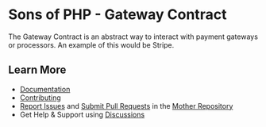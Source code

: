Sons of PHP - Gateway Contract
==============================

The Gateway Contract is an abstract way to interact with payment gateways or
processors. An example of this would be Stripe.

## Learn More

* [Documentation][docs]
* [Contributing][contributing]
* [Report Issues][issues] and [Submit Pull Requests][pull-requests] in the [Mother Repository][mother-repo]
* Get Help & Support using [Discussions][discussions]

[discussions]: https://github.com/orgs/SonsOfPHP/discussions
[mother-repo]: https://github.com/SonsOfPHP/sonsofphp
[contributing]: https://docs.sonsofphp.com/contributing/
[docs]: https://docs.sonsofphp.com/contracts/gateway/
[issues]: https://github.com/SonsOfPHP/sonsofphp/issues?q=is%3Aopen+is%3Aissue+label%3AGateway
[pull-requests]: https://github.com/SonsOfPHP/sonsofphp/pulls?q=is%3Aopen+is%3Apr+label%3AGateway
